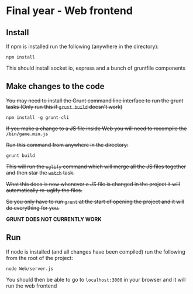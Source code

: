 # Final year - Web frontend

## Install 

If npm is installed run the following (anywhere in the directory):
```
npm install
```

This should install socket io, express and a bunch of gruntfile components

## Make changes to the code
~~You may need to install the Grunt command line interface to run the grunt tasks (Only run this if `grunt build` doesn't work)~~
```
npm install -g grunt-cli
```

~~If you make a change to a JS file inside Web you will need to recompile the `/bin/game.min.js`~~

~~Run this command from anywhere in the directory:~~
```
grunt build
```

~~This will run the `uglify` command which will merge all the JS files together and then star the `watch` task.~~

~~What this does is now whenever a JS file is changed in the project it will automatically re-uglify the files.~~ 

~~So you only have to run `grunt` at the start of opening the project and it will do everything for you.~~

__GRUNT DOES NOT CURRENTLY WORK__

## Run 

If node is installed (and all changes have been compiled) run the following from the root of the project:
```
node Web/server.js
```

You should then be able to go to `localhost:3000` in your browser and it will run the web frontend